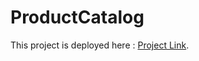 # ProductCatalog

This project is deployed here :  [Project Link](https://aditkumar0715-react-product-catalog.netlify.app/).

